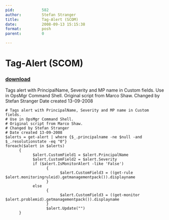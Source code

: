 ```yaml
---
pid:            582
author:         Stefan Stranger
title:          Tag-Alert (SCOM)
date:           2008-09-13 15:15:38
format:         posh
parent:         0

---
```


# Tag-Alert (SCOM)

### [download](Scripts\582.ps1)

Tags alert with PrincipalName, Severity and MP name in Custom fields.
Use in OpsMgr Command Shell.
Original script from Marco Shaw.
Changed by Stefan Stranger
Date created 13-09-2008

```posh
# Tags alert with PrincipalName, Severity and MP name in Custom fields.
# Use in OpsMgr Command Shell.
# Original script from Marco Shaw.
# Changed by Stefan Stranger
# Date created 13-09-2008
$alerts = get-alert | where {$_.principalname -ne $null -and $_.resolutionstate -eq "0"}
foreach($alert in $alerts)
      { 
            $alert.CustomField1 = $alert.PrincipalName 
            $alert.CustomField2 = $alert.Severity 
            if ($alert.IsMonitorAlert -like 'False') 
                  { 
                        $alert.CustomField3 = ((get-rule $alert.monitoringruleid).getmanagementpack()).displayname 
                  } 
            else 
                  { 
                        $alert.CustomField3 = ((get-monitor $alert.problemid).getmanagementpack()).displayname 
                  } 
                  $alert.Update("") 
      }
```
